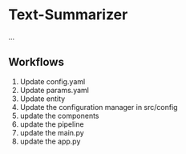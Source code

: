 # Text-Summarizer

...
## Workflows

1. Update config.yaml
2. Update params.yaml
3. Update entity
4. Update the configuration manager in src/config
5. update the components
6. update the pipeline
7. update the main.py
8. update the app.py
